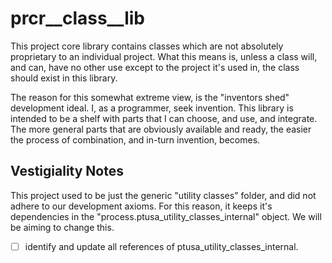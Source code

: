 # prcr__class__lib

This project core library contains classes which are not absolutely proprietary to an individual project.  What this means is, unless a class will, and can, have no other use except to the project it's used in, the class should exist in this library.

The reason for this somewhat extreme view, is the "inventors shed" development ideal.  I, as a programmer, seek invention.  This library is intended to be a shelf with parts that I can choose, and use, and integrate.  The more general parts that are obviously available and ready, the easier the process of combination, and in-turn invention, becomes.

## Vestigiality Notes

This project used to be just the generic "utility classes" folder, and did not adhere to  our development axioms.  For this reason, it keeps it's dependencies in the "process.ptusa_utility_classes_internal" object.  We will be aiming to change this.

- [ ] identify and update all references of ptusa_utility_classes_internal.
